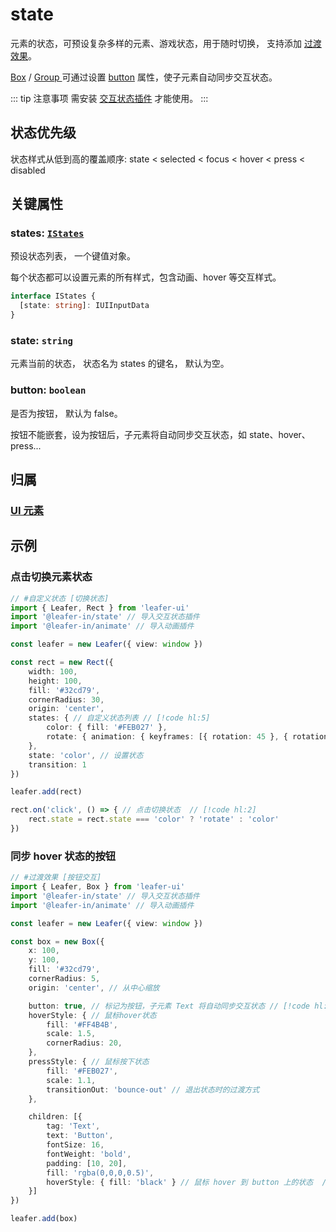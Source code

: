 <script setup>
import Case from '/component/Case.vue'
</script>

# state

元素的状态，可预设复杂多样的元素、游戏状态，用于随时切换， 支持添加 [过渡效果](/reference/UI/transition.md)。

[Box](/reference/display/Box.md) / [Group ](/reference/display/Group.md)可通过设置 [button](/reference/UI/state/state.md#button-boolean) 属性，使子元素自动同步交互状态。

::: tip 注意事项
需安装 [交互状态插件](/plugin/in/state/index.md) 才能使用。
:::

## 状态优先级

状态样式从低到高的覆盖顺序: state < selected < focus < hover < press < disabled

## 关键属性

### states: [`IStates`](/api/interfaces/IStates.md)

预设状态列表， 一个键值对象。

每个状态都可以设置元素的所有样式，包含动画、hover 等交互样式。

```ts
interface IStates {
  [state: string]: IUIInputData
}
```

### state: `string`

元素当前的状态， 状态名为 states 的键名， 默认为空。

### button: `boolean`

是否为按钮， 默认为 false。

按钮不能嵌套，设为按钮后，子元素将自动同步交互状态，如 state、hover、press...

## 归属

### [UI 元素](/reference/display/UI.md)

## 示例

<case name="State" index=0 editor=false></case>

### 点击切换元素状态

```ts
// #自定义状态 [切换状态] 
import { Leafer, Rect } from 'leafer-ui'
import '@leafer-in/state' // 导入交互状态插件
import '@leafer-in/animate' // 导入动画插件

const leafer = new Leafer({ view: window })

const rect = new Rect({
    width: 100,
    height: 100,
    fill: '#32cd79',
    cornerRadius: 30,
    origin: 'center',
    states: { // 自定义状态列表 // [!code hl:5] 
        color: { fill: '#FEB027' },
        rotate: { animation: { keyframes: [{ rotation: 45 }, { rotation: 135, scale: 1.2 }], duration: 1, swing: true } }
    },
    state: 'color', // 设置状态
    transition: 1
})

leafer.add(rect)

rect.on('click', () => { // 点击切换状态  // [!code hl:2]
    rect.state = rect.state === 'color' ? 'rotate' : 'color'
})
```

<case name="Transition" editor=false></case>

### 同步 hover 状态的按钮

```ts
// #过渡效果 [按钮交互]
import { Leafer, Box } from 'leafer-ui'
import '@leafer-in/state' // 导入交互状态插件
import '@leafer-in/animate' // 导入动画插件

const leafer = new Leafer({ view: window })

const box = new Box({
    x: 100,
    y: 100,
    fill: '#32cd79',
    cornerRadius: 5,
    origin: 'center', // 从中心缩放

    button: true, // 标记为按钮，子元素 Text 将自动同步交互状态 // [!code hl:10]
    hoverStyle: { // 鼠标hover状态
        fill: '#FF4B4B',
        scale: 1.5,
        cornerRadius: 20,
    },
    pressStyle: { // 鼠标按下状态
        fill: '#FEB027',
        scale: 1.1,
        transitionOut: 'bounce-out' // 退出状态时的过渡方式
    },

    children: [{
        tag: 'Text',
        text: 'Button',
        fontSize: 16,
        fontWeight: 'bold',
        padding: [10, 20],
        fill: 'rgba(0,0,0,0.5)',
        hoverStyle: { fill: 'black' } // 鼠标 hover 到 button 上的状态  // [!code hl:1]
    }]
})

leafer.add(box)
```
